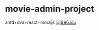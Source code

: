# movie-admin-project
antd+dva+react+mockjs
[![996.icu](https://img.shields.io/badge/link-996.icu-red.svg)](https://996.icu)
